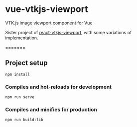 # vue-vtkjs-viewport

VTK.js image viewport component for Vue

Sister project of [react-vtkjs-viewport](https://github.com/OHIF/react-vtkjs-viewport), with some variations of implementation.

=======

## Project setup
```
npm install
```

### Compiles and hot-reloads for development
```
npm run serve
```

### Compiles and minifies for production
```
npm run build:lib
```
